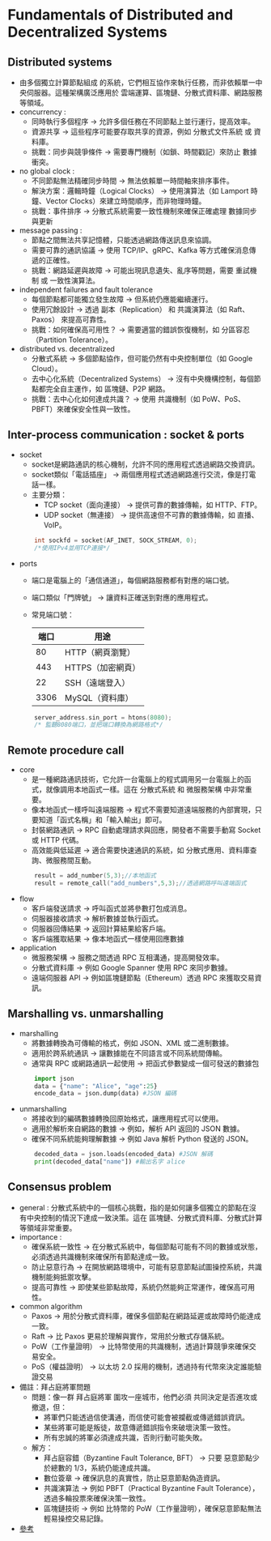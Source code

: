 # Fundamentals of Distributed and Decentralized Systems
## Distributed systems
- 由多個獨立計算節點組成 的系統，它們相互協作來執行任務，而非依賴單一中央伺服器。這種架構廣泛應用於 雲端運算、區塊鏈、分散式資料庫、網路服務 等領域。
- concurrency : 
    - 同時執行多個程序 → 允許多個任務在不同節點上並行運行，提高效率。
    - 資源共享 → 這些程序可能要存取共享的資源，例如 分散式文件系統 或 資料庫。
    - 挑戰：同步與競爭條件 → 需要專門機制（如鎖、時間戳記）來防止 數據衝突。
- no global clock : 
    - 不同節點無法精確同步時間 → 無法依賴單一時間軸來排序事件。
    - 解決方案：邏輯時鐘（Logical Clocks） → 使用演算法（如 Lamport 時鐘、Vector Clocks）來建立時間順序，而非物理時鐘。
    - 挑戰：事件排序 → 分散式系統需要一致性機制來確保正確處理 數據同步與更新
- message passing : 
    - 節點之間無法共享記憶體，只能透過網路傳送訊息來協調。
    -  需要可靠的通訊協議 → 使用 TCP/IP、gRPC、Kafka 等方式確保消息傳遞的正確性。
    - 挑戰：網路延遲與故障 → 可能出現訊息遺失、亂序等問題，需要 重試機制 或 一致性演算法。
- independent failures and fault tolerance
    -  每個節點都可能獨立發生故障 → 但系統仍應能繼續運行。
    - 使用冗餘設計 → 透過 副本（Replication） 和 共識演算法（如 Raft、Paxos） 來提高可靠性。
    - 挑戰：如何確保高可用性？ → 需要適當的錯誤恢復機制，如 分區容忍（Partition Tolerance）。
- distributed vs. decentralized
    - 分散式系統 → 多個節點協作，但可能仍然有中央控制單位（如 Google Cloud）。
    - 去中心化系統（Decentralized Systems） → 沒有中央機構控制，每個節點都完全自主運作，如 區塊鏈、P2P 網路。
    - 挑戰：去中心化如何達成共識？ → 使用 共識機制（如 PoW、PoS、PBFT）來確保安全性與一致性。
## Inter-process communication : socket & ports
- socket
    - socket是網路通訊的核心機制，允許不同的應用程式透過網路交換資訊。
    - socket類似「電話插座」 → 兩個應用程式透過網路進行交流，像是打電話一樣。
    - 主要分類：
        - TCP socket（面向連接） → 提供可靠的數據傳輸，如 HTTP、FTP。
        - UDP socket（無連接） → 提供高速但不可靠的數據傳輸，如 直播、VoIP。
    ~~~c
        int sockfd = socket(AF_INET, SOCK_STREAM, 0);
        /*使用IPv4並用TCP連接*/
    ~~~
- ports
    - 端口是電腦上的「通信通道」，每個網路服務都有對應的端口號。
    - 端口類似「門牌號」 → 讓資料正確送到對應的應用程式。
    - 常見端口號：  

        | 端口 | 用途 |
        |------|------| 
        | 80 | HTTP（網頁瀏覽） | 
        | 443 | HTTPS（加密網頁） | 
        | 22 | SSH（遠端登入） | 
        | 3306 | MySQL（資料庫） |
    ~~~c
        server_address.sin_port = htons(8080);
        /* 監聽8080端口，並把端口轉換為網路格式*/
    ~~~
## Remote procedure call
- core
    - 是一種網路通訊技術，它允許一台電腦上的程式調用另一台電腦上的函式，就像調用本地函式一樣。這在 分散式系統 和 微服務架構 中非常重要。
    - 像本地函式一樣呼叫遠端服務 → 程式不需要知道遠端服務的內部實現，只要知道「函式名稱」和「輸入輸出」即可。
    - 封裝網路通訊 → RPC 自動處理請求與回應，開發者不需要手動寫 Socket 或 HTTP 代碼。
    - 高效能與低延遲 → 適合需要快速通訊的系統，如 分散式應用、資料庫查詢、微服務間互動。
    ~~~c
        result = add_number(5,3);//本地函式
        result = remote_call("add_numbers",5,3);//透過網路呼叫遠端函式
    ~~~
- flow
    - 客戶端發送請求 → 呼叫函式並將參數打包成消息。
    - 伺服器接收請求 → 解析數據並執行函式。
    - 伺服器回傳結果 → 返回計算結果給客戶端。
    - 客戶端獲取結果 → 像本地函式一樣使用回應數據
- application
    -  微服務架構 → 服務之間透過 RPC 互相溝通，提高開發效率。
    - 分散式資料庫 → 例如 Google Spanner 使用 RPC 來同步數據。
    - 遠端伺服器 API → 例如區塊鏈節點（Ethereum）透過 RPC 來獲取交易資訊。
## Marshalling vs. unmarshalling
- marshalling
    - 將數據轉換為可傳輸的格式，例如 JSON、XML 或二進制數據。
    - 適用於跨系統通訊 → 讓數據能在不同語言或不同系統間傳輸。
    - 通常與 RPC 或網路通訊一起使用 → 把函式參數變成一個可發送的數據包
    ~~~python
        import json
        data = {"name": "Alice", "age":25}
        encode_data = json.dump(data) #JSON 編碼
    ~~~
- unmarshalling
    - 將接收到的編碼數據轉換回原始格式，讓應用程式可以使用。
    - 適用於解析來自網路的數據 → 例如，解析 API 返回的 JSON 數據。
    - 確保不同系統能夠理解數據 → 例如 Java 解析 Python 發送的 JSON。
    ~~~python
        decoded_data = json.loads(encoded_data) #JSON 解碼
        print(decoded_data["name"]) #輸出名字 alice
    ~~~
## Consensus problem
- general : 分散式系統中的一個核心挑戰，指的是如何讓多個獨立的節點在沒有中央控制的情況下達成一致決策。這在 區塊鏈、分散式資料庫、分散式計算 等領域非常重要。
- importance : 
    - 確保系統一致性 → 在分散式系統中，每個節點可能有不同的數據或狀態，必須透過共識機制來確保所有節點達成一致。
    - 防止惡意行為 → 在開放網路環境中，可能有惡意節點試圖操控系統，共識機制能夠抵禦攻擊。
    - 提高可靠性 → 即使某些節點故障，系統仍然能夠正常運作，確保高可用性。
- common algorithm
    -  Paxos → 用於分散式資料庫，確保多個節點在網路延遲或故障時仍能達成一致。
    - Raft → 比 Paxos 更易於理解與實作，常用於分散式存儲系統。
    - PoW（工作量證明） → 比特幣使用的共識機制，透過計算競爭來確保交易安全。
    - PoS（權益證明） → 以太坊 2.0 採用的機制，透過持有代幣來決定誰能驗證交易  
- 備註：拜占庭將軍問題
    - 問題：像一群 拜占庭將軍 圍攻一座城市，他們必須 共同決定是否進攻或撤退，但：
        - 將軍們只能透過信使溝通，而信使可能會被攔截或傳遞錯誤資訊。
        - 某些將軍可能是叛徒，故意傳遞錯誤指令來破壞決策一致性。
        - 所有忠誠的將軍必須達成共識，否則行動可能失敗。
    - 解方：
        - 拜占庭容錯（Byzantine Fault Tolerance, BFT） → 只要 惡意節點少於總數的 1/3，系統仍能達成共識。
        - 數位簽章 → 確保訊息的真實性，防止惡意節點偽造資訊。
        - 共識演算法 → 例如 PBFT（Practical Byzantine Fault Tolerance），透過多輪投票來確保決策一致性。
        - 區塊鏈技術 → 例如 比特幣的 PoW（工作量證明），確保惡意節點無法輕易操控交易記錄。
- [參考](https://cryptowesearch.com/articles/BFT-Byzantine-Fault-Tolerance)





